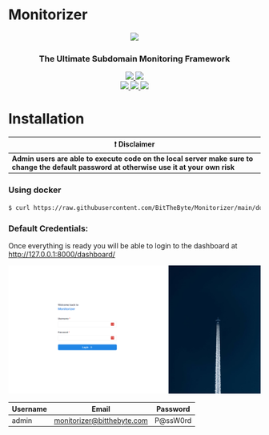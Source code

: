 # Monitorizer
<p align="center">
    <a href="https://twitter.com/BitTheByte">
      <img src="https://i.ibb.co/9pYWyKR/68747470733a2f2f692e6962622e636f2f775367634b66782f417274626f6172642d312e706e67.png" width="500">
    </a>
    <h3 align="center">The Ultimate Subdomain Monitoring Framework</h3>
</p>

<p align="center">
    <a href="#" alt="Code Style">
        <img src="https://img.shields.io/badge/code%20style-black-000000.svg" />
    </a>
    <a href="#" alt="Build">
        <img src="https://github.com/bitthebyte/monitorizer/actions/workflows/docker.yml/badge.svg" />
    </a>
    <br>
    <a href="https://github.com/bitthebyte/monitorizer/" alt="Stars">
        <img src="https://img.shields.io/github/stars/bitthebyte/monitorizer" />
    </a>
    <a href="https://github.com/bitthebyte/monitorizer/" alt="Support Python Version">
        <img src="https://img.shields.io/badge/Supported%20Python-3.11%7C3.12-blue" />
    </a>
    <a href="https://github.com/bitthebyte/monitorizer/pulse" alt="Activity">
        <img src="https://img.shields.io/github/commit-activity/m/bitthebyte/monitorizer" />
    </a>
</p>


# Installation

| :exclamation:  **Disclaimer**                                                                                                                                           |
|-------------------------------------------------------------------------------------------------------------------------------------------------------------------------|
| **Admin users are able to execute code on the local server make sure to change the default password at otherwise use it at your own risk** |

### Using docker
```bash
$ curl https://raw.githubusercontent.com/BitTheByte/Monitorizer/main/docker-compose.yml | docker compose -f - up
```

### Default Credentials:
Once everything is ready you will be able to login to the dashboard at http://127.0.0.1:8000/dashboard/

![](assets/login.png)

| Username | Email                      | Password |
|----------|----------------------------|----------|
| admin    | monitorizer@bitthebyte.com | P@ssW0rd |

